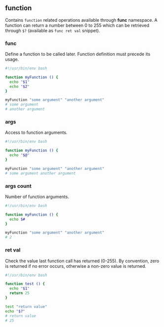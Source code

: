 ## function

Contains `function` related operations available through **func** namespace. A function can return a number between 0 to 255 which can be retrieved through `$?` (available as `func ret val` snippet).

### func

Define a function to be called later. Function definition must precede its usage.

```bash
#!/usr/bin/env bash

function myFunction () {
  echo "$1"
  echo "$2"
}

myFunction "some argument" "another argument"
# some argument
# another argument
```

### args

Access to function arguments.

```bash
#!/usr/bin/env bash

function myFunction () {
  echo "$@"
}

myFunction "some argument" "another argument"
# some argument another argument
```

### args count

Number of function arguments.

```bash
#!/usr/bin/env bash

function myFunction () {
  echo $#
}

myFunction "some argument" "another argument"
# 2
```

### ret val

Check the value last function call has returned (0-255). By convention, zero is returned if no error occurs, otherwise a non-zero value is returned.

```bash
#!/usr/bin/env bash

function test () {
  echo "$1"
  return 25
}

test "return value"
echo "$?"
# return value
# 25
```

